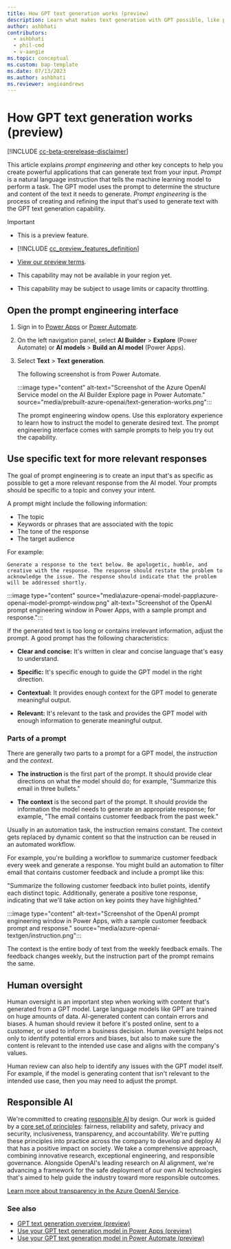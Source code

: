 ```yaml
---
title: How GPT text generation works (preview)
description: Learn what makes text generation with GPT possible, like prompt engineering, human inspection and oversight, and responsible AI in AI Builder.
author: ashbhati
contributors:
  - ashbhati
  - phil-cmd
  - v-aangie
ms.topic: conceptual
ms.custom: bap-template
ms.date: 07/13/2023
ms.author: ashbhati
ms.reviewer: angieandrews
---
```


# How GPT text generation works (preview)

[!INCLUDE [cc-beta-prerelease-disclaimer](./includes/cc-beta-prerelease-disclaimer.md)]

This article explains *prompt engineering* and other key concepts to help you create powerful applications that can generate text from your input. *Prompt* is a natural language instruction that tells the machine learning model to perform a task. The GPT model uses the prompt to determine the structure and content of the text it needs to generate. *Prompt engineering* is the process of creating and refining the input that's used to generate text with the GPT text generation capability.

> [!IMPORTANT]
>
> - This is a preview feature.
>
> - [!INCLUDE [cc_preview_features_definition](includes/cc-preview-features-definition.md)]
>
> - [View our preview terms](https://go.microsoft.com/fwlink/?linkid=2189520).
>
> - This capability may not be available in your region yet.
>
> - This capability  may be subject to usage limits or capacity throttling.

## Open the prompt engineering interface

1. Sign in to [Power Apps](https://make.powerapps.com) or [Power Automate](https://make.powerautomate.com).

1. On the left navigation panel, select **AI Builder** > **Explore** (Power Automate) or **AI models** > **Build an AI model** (Power Apps).

1. Select **Text** > **Text generation**.

    The following screenshot is from Power Automate.

    :::image type="content" alt-text="Screenshot of the Azure OpenAI Service model on the AI Builder Explore page in Power Automate." source="media/prebuilt-azure-openai/text-generation-works.png":::

    The prompt engineering window opens. Use this exploratory experience to learn how to instruct the model to generate desired text. The prompt engineering interface comes with sample prompts to help you try out the capability.

## Use specific text for more relevant responses

 The goal of prompt engineering is to create an input that's as specific as possible to get a more relevant response from the AI model. Your prompts should be specific to a topic and convey your intent.

A prompt might include the following information:

- The topic
- Keywords or phrases that are associated with the topic
- The tone of the response
- The target audience

For example:

`Generate a response to the text below. Be apologetic, humble, and creative with the response. The response should restate the problem to acknowledge the issue. The response should indicate that the problem will be addressed shortly.`

:::image type="content" source="media\azure-openai-model-papp\azure-openai-model-prompt-window.png" alt-text="Screenshot of the OpenAI prompt engineering window in Power Apps, with a sample prompt and response.":::

If the generated text is too long or contains irrelevant information, adjust the prompt. A good prompt has the following characteristics:

- **Clear and concise:** It's written in clear and concise language that's easy to understand.

- **Specific:** It's specific enough to guide the GPT model in the right direction.

- **Contextual:** It provides enough context for the GPT model to generate meaningful output.

- **Relevant:** It's relevant to the task and provides the GPT model with enough information to generate meaningful output.

### Parts of a prompt

There are generally two parts to a prompt for a GPT model, the *instruction* and the *context*.

- **The instruction** is the first part of the prompt. It should provide clear directions on what the model should do; for example, "Summarize this email in three bullets."

- **The context** is the second part of the prompt. It should provide the information the model needs to generate an appropriate response; for example, "The email contains customer feedback from the past week."

Usually in an automation task, the instruction remains constant. The context gets replaced by dynamic content so that the instruction can be reused in an automated workflow.

For example, you're building a workflow to summarize customer feedback every week and generate a response. You might build an automation to filter email that contains customer feedback and include a prompt like this:

"Summarize the following customer feedback into bullet points, identify each distinct topic. Additionally, generate a positive tone response, indicating that we'll take action on key points they have highlighted."

:::image type="content" alt-text="Screenshot of the OpenAI prompt engineering window in Power Apps, with a sample customer feedback prompt and response." source="media/azure-openai-textgen/instruction.png":::

 The context is the entire body of text from the weekly feedback emails. The feedback changes weekly, but the instruction part of the prompt remains the same.

## Human oversight

Human oversight is an important step when working with content that's generated from a GPT model. Large language models like GPT are trained on huge amounts of data. AI-generated content can contain errors and biases. A human should review it before it's posted online, sent to a customer, or used to inform a business decision. Human oversight helps not only to identify potential errors and biases, but also to make sure the content is relevant to the intended use case and aligns with the company's values.

Human review can also help to identify any issues with the GPT model itself. For example, if the model is generating content that isn't relevant to the intended use case, then you may need to adjust the prompt.

## Responsible AI  

We're committed to creating [responsible AI](https://blogs.microsoft.com/on-the-issues/2023/02/02/responsible-ai-chatgpt-artificial-intelligence/) by design. Our work is guided by a [core set of principles](https://www.microsoft.com/ai/responsible-ai): fairness, reliability and safety, privacy and security, inclusiveness, transparency, and accountability. We're putting these principles into practice across the company to develop and deploy AI that has a positive impact on society. We take a comprehensive approach, combining innovative research, exceptional engineering, and responsible governance. Alongside OpenAI's leading research on AI alignment, we're advancing a framework for the safe deployment of our own AI technologies that's aimed to help guide the industry toward more responsible outcomes.

[Learn more about transparency in the Azure OpenAI Service](/legal/cognitive-services/openai/transparency-note?context=%2Fazure%2Fcognitive-services%2Fopenai%2Fcontext%2Fcontext).

### See also

- [GPT text generation overview (preview)](prebuilt-azure-openai.md)  
- [Use your GPT text generation model in Power Apps (preview)](azure-openai-model-papp.md)  
- [Use your GPT text generation model in Power Automate (preview)](azure-openai-model-pauto.md)  
